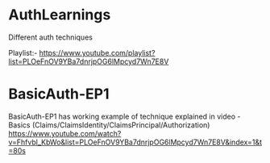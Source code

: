 # AuthLearnings
Different auth techniques

Playlist:- https://www.youtube.com/playlist?list=PLOeFnOV9YBa7dnrjpOG6lMpcyd7Wn7E8V 

# BasicAuth-EP1 

BasicAuth-EP1 has working example of technique explained in video - Basics (Claims/ClaimsIdentity/ClaimsPrincipal/Authorization)
https://www.youtube.com/watch?v=Fhfvbl_KbWo&list=PLOeFnOV9YBa7dnrjpOG6lMpcyd7Wn7E8V&index=1&t=80s 


